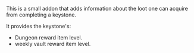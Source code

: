This is a small addon that adds information about the loot one can acquire from completing a keystone.

It provides the keystone's:

* Dungeon reward item level.
* weekly vault reward item level.
